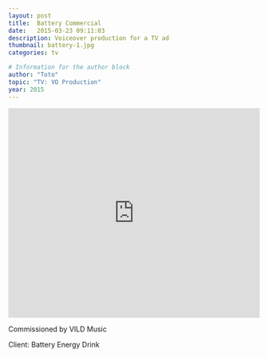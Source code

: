 ```yaml
---
layout: post
title:  Battery Commercial
date:   2015-03-23 09:11:03
description: Voiceover production for a TV ad
thumbnail: battery-1.jpg
categories: tv

# Information for the author block
author: "Toto"
topic: "TV: VO Production"
year: 2015
---
```


<iframe width="100%" height="420" src="https://www.youtube.com/embed/JvIzCKgPSRA" frameborder="0" allow="autoplay; encrypted-media" allowfullscreen></iframe>

Commissioned by VILD Music

Client: Battery Energy Drink
